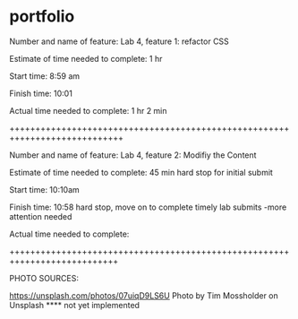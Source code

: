 # portfolio
Number and name of feature: Lab 4, feature 1: refactor CSS

Estimate of time needed to complete: 1 hr

Start time: 8:59 am

Finish time: 10:01

Actual time needed to complete: 1 hr 2 min

++++++++++++++++++++++++++++++++++++++++++++++++++++++++++++++++++++++++++++

Number and name of feature: Lab 4, feature 2: Modifiy the Content

Estimate of time needed to complete: 45 min  hard stop for initial submit

Start time: 10:10am

Finish time: 10:58 hard stop, move on to complete timely lab submits -more attention needed

Actual time needed to complete: 

+++++++++++++++++++++++++++++++++++++++++++++++++++++++++++++++++++++++++++



PHOTO SOURCES:


https://unsplash.com/photos/07uiqD9LS6U
Photo by Tim Mossholder on Unsplash   **** not yet implemented